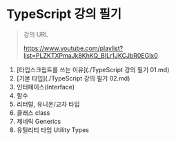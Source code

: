 # TypeScript 강의 필기

> 강의 URL
>
> https://www.youtube.com/playlist?list=PLZKTXPmaJk8KhKQ_BILr1JKCJbR0EGlx0

1. [타입스크립트를 쓰는 이유](./TypeScript 강의 필기 01.md)
2. [기본 타입](./TypeScript 강의 필기 02.md)
3. 인터페이스(Interface)
4. 함수
5. 리터럴, 유니온/교차 타입
6. 클래스 class
7. 제네릭 Generics
8. 유틸리티 타입 Utility Types